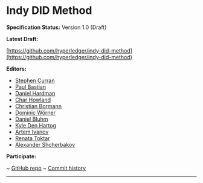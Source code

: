Indy DID Method
==================

**Specification Status:** Version 1.0 (Draft)

**Latest Draft:**

  [https://github.com/hyperledger/indy-did-method](https://github.com/hyperledger/indy-did-method)

**Editors:**

- [Stephen Curran](https://github.com/swcurran)
- [Paul Bastian](https://github.com/paulbastian)
- [Daniel Hardman](https://github.com/dhh1128)
- [Char Howland](https://github.com/cjhowland)
- [Christian Bormann](https://github.com/c2bo)
- [Dominic Wörner](https://github.com/domwoe)
- [Daniel Bluhm](https://github.com/dbluhm)
- [Kyle Den Hartog](https://github.com/kdenhartog)
- [Artem Ivanov](https://github.com/artemkaaas)
- [Renata Toktar](https://github.com/toktar)
- [Alexander Shcherbakov](https://github.com/ashcherbakov)

<!-- -->

**Participate:**

~ [GitHub repo](https://github.com/hyperledger/indy-did-method)
~ [Commit history](https://github.com/hyperledger/indy-did-method/commits/main)

------------------------------------
